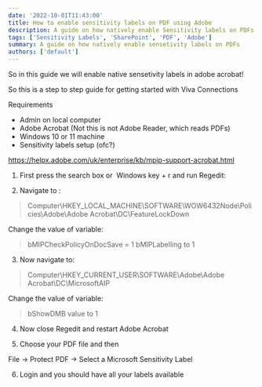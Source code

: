 ```yaml
---
date: '2022-10-01T11:43:00'
title: How to enable sensitivity labels on PDF using Adobe
description: A guide on how natively enable Sensitivity labels on PDFs
tags: ['Sensitivity Labels', 'SharePoint', 'PDF', 'Adobe']
summary: A guide on how natively enable sensetivity labels on PDFs
authors: ['default']
---
```


So in this guide we will enable native sensetivity labels in adobe acrobat!

So this is a step to step guide for getting started with Viva Connections

Requirements

- Admin on local computer
- Adobe Acrobat (Not this is not Adobe Reader, which reads PDFs)
- Windows 10 or 11 machine
- Sensitivity labels setup (ofc?)

https://helpx.adobe.com/uk/enterprise/kb/mpip-support-acrobat.html

1. First press the search box or  Windows key + r and run Regedit:

2. Navigate to :

> Computer\HKEY_LOCAL_MACHINE\SOFTWARE\WOW6432Node\Policies\Adobe\Adobe Acrobat\DC\FeatureLockDown

Change the value of variable:

> bMIPCheckPolicyOnDocSave = 1
> bMIPLabelling to 1

3. Now navigate to:

> Computer\HKEY_CURRENT_USER\SOFTWARE\Adobe\Adobe Acrobat\DC\MicrosoftAIP

Change the value of variable:

> bShowDMB value to 1

4. Now close Regedit and restart Adobe Acrobat

5. Choose your PDF file and then

File → Protect PDF → Select a Microsoft Sensitivity Label

6. Login and you should have all your labels available
